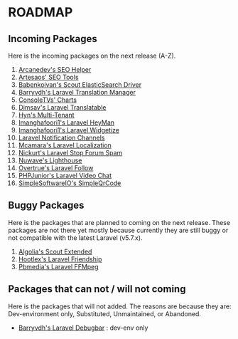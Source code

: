 # ROADMAP

## Incoming Packages

Here is the incoming packages on the next release (A-Z).

1. [Arcanedev's SEO Helper](https://github.com/ARCANEDEV/SEO-Helper)
1. [Artesaos' SEO Tools](https://github.com/artesaos/seotools)
1. [Babenkoivan's Scout ElasticSearch Driver](https://github.com/babenkoivan/scout-elasticsearch-driver)
1. [Barryvdh's Laravel Translation Manager](https://github.com/barryvdh/laravel-translation-manager)
1. [ConsoleTVs' Charts](https://github.com/ConsoleTVs/Charts)
1. [Dimsav's Laravel Translatable](https://github.com/dimsav/laravel-translatable)
1. [Hyn's Multi-Tenant](https://github.com/hyn/multi-tenant)
1. [Imanghafoori1's Laravel HeyMan](https://github.com/imanghafoori1/laravel-heyman)
1. [Imanghafoori1's Laravel Widgetize](https://github.com/imanghafoori1/laravel-widgetize)
1. [Laravel Notification Channels](https://github.com/laravel-notification-channels)
1. [Mcamara's Laravel Localization](https://github.com/mcamara/laravel-localization)
1. [Nickurt's Laravel Stop Forum Spam](https://github.com/nickurt/laravel-stopforumspam)
1. [Nuwave's Lighthouse](https://github.com/nuwave/lighthouse)
1. [Overtrue's Laravel Follow](https://github.com/overtrue/laravel-follow)
1. [PHPJunior's Laravel Video Chat](https://github.com/PHPJunior/laravel-video-chat)
1. [SimpleSoftwareIO's SimpleQrCode](https://github.com/SimpleSoftwareIO/simple-qrcode)

## Buggy Packages

Here is the packages that are planned to coming on the next release. These packages are not there yet mostly because currently they are still buggy or not compatible with the latest Laravel (v5.7.x).

1. [Algolia's Scout Extended](https://github.com/algolia/scout-extended)
1. [Hootlex's Laravel Friendship](https://github.com/hootlex/laravel-friendships)
1. [Pbmedia's Laravel FFMpeg](https://github.com/pascalbaljetmedia/laravel-ffmpeg)

## Packages that can not / will not coming

Here is the packages that will not added. The reasons are because they are: Dev-environment only, Substituted, Unmaintained, or Abandoned.

- [Barryvdh's Laravel Debugbar](https://github.com/barryvdh/laravel-debugbar) : dev-env only
